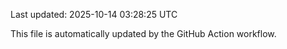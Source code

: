 Last updated: 2025-10-14 03:28:25 UTC

This file is automatically updated by the GitHub Action workflow.
